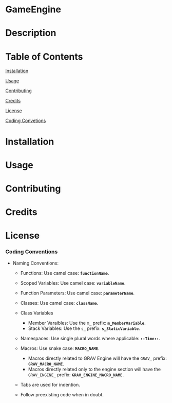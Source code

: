 # GameEngine
# Description
# Table of Contents
[Installation](https://github.com/Ajblast/GameEngine#installation)

[Usage](https://github.com/Ajblast/GameEngine#usage)

[Contributing](https://github.com/Ajblast/GameEngine#contributing)

[Credits](https://github.com/Ajblast/GameEngine#credits)

[License](https://github.com/Ajblast/GameEngine#license)

[Coding Convetions](https://github.com/Ajblast/GameEngine#coding-conventions)
# Installation
# Usage
# Contributing
# Credits
# License

### Coding Conventions

- Naming Conventions:
	- Functions: Use camel case: **`functionName`**.
	- Scoped Variables: Use camel case: **`variableName`**.
	- Function Parameters: Use camel case: **`parameterName`**.
	
	- Classes: Use camel case: **`className`**.
	- Class Variables
		- Member Varaibles: Use the `m_` prefix: **`m_MemberVariable`**.
		- Stack Variables: Use the `s_` prefix: **`s_StaticVariable`**.

	- Namespaces: Use single plural words where applicable: **`::Time::`**.

	- Macros: Use snake case: **`MACRO_NAME`**.
		- Macros directly related to GRAV Engine will have the `GRAV_` prefix: **`GRAV_MACRO_NAME`**.
		- Macros directly related only to the engine section will have the `GRAV_ENGINE_` prefix: **`GRAV_ENGINE_MACRO_NAME`**.

	- Tabs are used for indention.

	- Follow preexisting code when in doubt.
